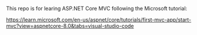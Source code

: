 This repo is for learing ASP.NET Core MVC following the Microsoft tutorial:

https://learn.microsoft.com/en-us/aspnet/core/tutorials/first-mvc-app/start-mvc?view=aspnetcore-8.0&tabs=visual-studio-code
